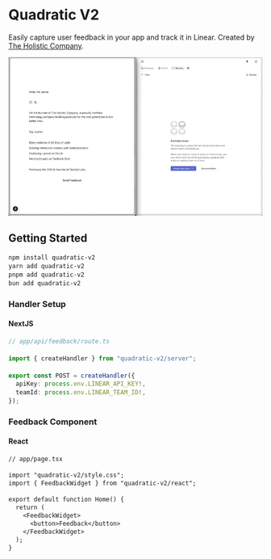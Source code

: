 # Quadratic V2

Easily capture user feedback in your app and track it in Linear. Created by [The Holistic Company](https://www.holistic.company).

![Demo](./demo.gif)

## Getting Started

```bash
npm install quadratic-v2
yarn add quadratic-v2
pnpm add quadratic-v2
bun add quadratic-v2
```

### Handler Setup

#### NextJS

```ts
// app/api/feedback/route.ts

import { createHandler } from "quadratic-v2/server";

export const POST = createHandler({
  apiKey: process.env.LINEAR_API_KEY!,
  teamId: process.env.LINEAR_TEAM_ID!,
});
```

### Feedback Component

#### React

```tsx
// app/page.tsx

import "quadratic-v2/style.css";
import { FeedbackWidget } from "quadratic-v2/react";

export default function Home() {
  return (
    <FeedbackWidget>
      <button>Feedback</button>
    </FeedbackWidget>
  );
}
```